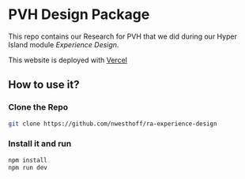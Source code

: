 # PVH Design Package

This repo contains our Research for PVH that we did during our Hyper Island module _Experience Design_.

This website is deployed with [Vercel](https://ra-experience-design.nilswesthoff.com)

## How to use it?

### Clone the Repo

```bash
git clone https://github.com/nwesthoff/ra-experience-design
```

### Install it and run

```bash
npm install
npm run dev
```
